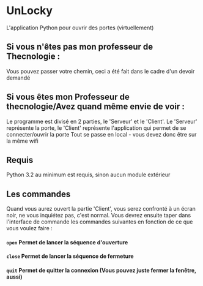 # UnLocky
L'application Python pour ouvrir des portes (virtuellement)
## Si vous n'êtes pas mon professeur de Thecnologie :
Vous pouvez passer votre chemin, ceci a été fait dans le cadre d'un devoir demandé

## Si vous êtes mon Professeur de thecnologie/Avez quand même envie de voir :
Le programme est divisé en 2 parties, le 'Serveur' et le 'Client'. Le 'Serveur' représente la porte, le 'Client' représente l'application qui permet de se connecter/ouvrir la porte
Tout se passe en local - vous devez donc être sur la même wifi

## Requis
Python 3.2 au minimum est requis, sinon aucun module extérieur

## Les commandes
Quand vous aurez ouvert la partie 'Client', vous serez confronté à un écran noir, ne vous inquiétez pas, c'est normal. Vous devrez ensuite taper dans l'interface de commande les commandes suivantes en fonction de ce que vous voulez faire :

#### `open` Permet de lancer la séquence d'ouverture

#### `close` Permet de lancer la séquence de fermeture

#### `quit` Permet de quitter la connexion (Vous pouvez juste fermer la fenêtre, aussi)
